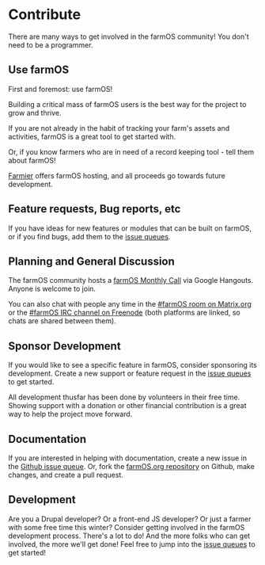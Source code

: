 # Contribute

There are many ways to get involved in the farmOS community! You don't need to
be a programmer.

## Use farmOS

First and foremost: use farmOS!

Building a critical mass of farmOS users is the best way for the project to grow
and thrive.

If you are not already in the habit of tracking your farm's assets and
activities, farmOS is a great tool to get started with.

Or, if you know farmers who are in need of a record keeping tool - tell them
about farmOS!

[Farmier] offers farmOS hosting, and all proceeds go towards future development.

## Feature requests, Bug reports, etc

If you have ideas for new features or modules that can be built on farmOS, or
if you find bugs, add them to the [issue queues].

## Planning and General Discussion

The farmOS community hosts a [farmOS Monthly Call] via Google Hangouts. Anyone
is welcome to join.

You can also chat with people any time in the [#farmOS room on Matrix.org] or
the [#farmOS IRC channel on Freenode] (both platforms are linked, so chats are
shared between them).

## Sponsor Development

If you would like to see a specific feature in farmOS, consider sponsoring its
development. Create a new support or feature request in the [issue queues] to
get started.

All development thusfar has been done by volunteers in their free time. Showing
support with a donation or other financial contribution is a great way to help
the project move forward.

## Documentation

If you are interested in helping with documentation, create a new issue in the
[Github issue queue]. Or, fork the [farmOS.org repository] on Github, make
changes, and create a pull request.

## Development

Are you a Drupal developer? Or a front-end JS developer? Or just a farmer with
some free time this winter? Consider getting involved in the farmOS development
process. There's a lot to do! And the more folks who can get involved, the more
we'll get done! Feel free to jump into the [issue queues] to get started!

[Farmier]: http://farmier.com
[issue queues]: /development/issue-queues
[farmOS Monthly Call]: /community/monthly-call
[#farmOS room on Matrix.org]: https://riot.im/app/#/room/#farmOS:matrix.org
[#farmOS IRC channel on Freenode]: http://webchat.freenode.net/?channels=#farmOS
[Github issue queue]: https://github.com/farmOS/farmOS.org/issues
[farmOS.org repository]: https://github.com/farmOS/farmOS.org

